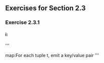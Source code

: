 ## Exercises for Section 2.3
### Exercise 2.3.1 
#### i:
'''

map:For each tuple t, emit a key/value pair
'''
 
